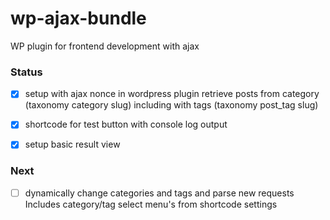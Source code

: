 # wp-ajax-bundle
WP plugin for frontend development with ajax

### Status
- [x] setup with ajax nonce in wordpress plugin
retrieve posts from category (taxonomy category slug) including with tags (taxonomy post_tag slug)

- [x] shortcode for test button with console log output

- [x] setup basic result view

### Next
- [ ] dynamically change categories and tags and parse new requests
Includes category/tag select menu's from shortcode settings  
